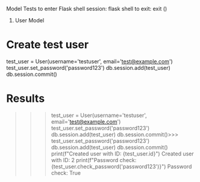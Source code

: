 Model Tests
to enter Flask shell session: flask shell
to exit: exit ()

1. User Model
# Create test user
test_user = User(username='testuser', email='test@example.com')
test_user.set_password('password123')
db.session.add(test_user)
db.session.commit()

# Results
>>> test_user = User(username='testuser', email='test@example.com')
test_user.set_password('password123')
db.session.add(test_user)
db.session.commit()>>> test_user.set_password('password123')
>>> db.session.add(test_user)
>>> db.session.commit()
>>> print(f"Created user with ID: {test_user.id}")
Created user with ID: 2
>>> print(f"Password check: {test_user.check_password('password123')}")
Password check: True